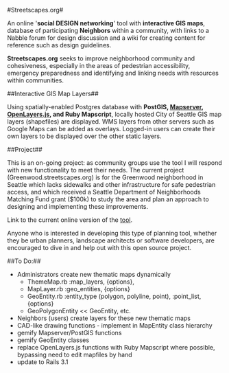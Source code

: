 #Streetscapes.org#

An online '**social DESIGN networking**' tool with **interactive GIS maps**, database of participating **Neighbors** within a community, with links to a Nabble forum for design discussion and a wiki for creating content for reference such as design guidelines.

**Streetscapes.org** seeks to improve neighborhood community and cohesiveness, especially in the areas of pedestrian accessibility, emergency preparedness and identifying and linking needs with resources within communities.


##Interactive GIS Map Layers##

Using spatially-enabled Postgres database with **PostGIS, [Mapserver](http://mapserver.org), [OpenLayers.js](http://openlayers.org), and Ruby Mapscript**, locally hosted City of Seattle GIS map layers (shapefiles) are displayed. WMS layers from other servers such as Google Maps can be added as overlays. Logged-in users can create their own layers to be displayed over the other static layers.

##Project##

This is an on-going project: as community groups use the tool I will respond with new functionality to meet their needs. The current project (Greenwood.streetscapes.org) is for the Greenwood neighborhood in Seattle which lacks sidewalks and other infrastructure for safe pedestrian access, and which received a Seattle Department of Neighborhoods Matching Fund grant ($100k) to study the area and plan an approach to designing and implementing these improvements.

Link to the current online version of the [tool](http://greenwood.streetscapes.org).

Anyone who is interested in developing this type of planning tool, whether they be urban planners, landscape architects or software developers, are encouraged to dive in and help out with this open source project.


##To Do:##

* Administrators create new thematic maps dynamically
    - ThemeMap.rb  :map_layers, {options},
    - MapLayer.rb  :geo_entities, {options} 
    - GeoEntity.rb :entity_type (polygon, polyline, point), :point_list, {options} 
    - GeoPolygonEntity << GeoEntity, etc.  
* Neighbors (users) create layers for these new thematic maps
* CAD-like drawing functions - implement in MapEntity class hierarchy
* gemify Mapserver/PostGIS functions
* gemify GeoEntity classes
* replace OpenLayers.js functions with Ruby Mapscript where possible, bypassing need to edit mapfiles by hand
* update to Rails 3.1

